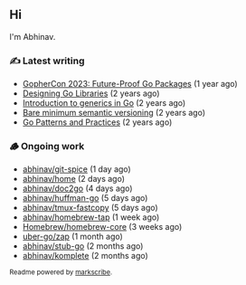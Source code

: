 ## Hi

I'm Abhinav.

### ✍️ Latest writing


- [GopherCon 2023: Future-Proof Go Packages](https://abhinavg.net/2023/09/27/future-proof-packages/) (1 year ago)
- [Designing Go Libraries](https://abhinavg.net/2022/12/06/designing-go-libraries/) (2 years ago)
- [Introduction to generics in Go](https://abhinavg.net/2022/11/23/generics-intro/) (2 years ago)
- [Bare minimum semantic versioning](https://abhinavg.net/2022/11/07/semver/) (2 years ago)
- [Go Patterns and Practices](https://abhinavg.net/2022/09/19/go-patterns-and-practices-talk/) (2 years ago)

### 🪵 Ongoing work


- [abhinav/git-spice](https://github.com/abhinav/git-spice) (1 day ago)
- [abhinav/home](https://github.com/abhinav/home) (2 days ago)
- [abhinav/doc2go](https://github.com/abhinav/doc2go) (4 days ago)
- [abhinav/huffman-go](https://github.com/abhinav/huffman-go) (5 days ago)
- [abhinav/tmux-fastcopy](https://github.com/abhinav/tmux-fastcopy) (5 days ago)
- [abhinav/homebrew-tap](https://github.com/abhinav/homebrew-tap) (1 week ago)
- [Homebrew/homebrew-core](https://github.com/Homebrew/homebrew-core) (3 weeks ago)
- [uber-go/zap](https://github.com/uber-go/zap) (1 month ago)
- [abhinav/stub-go](https://github.com/abhinav/stub-go) (2 months ago)
- [abhinav/komplete](https://github.com/abhinav/komplete) (2 months ago)

<sub>Readme powered by [markscribe](https://github.com/muesli/markscribe).</sub>
